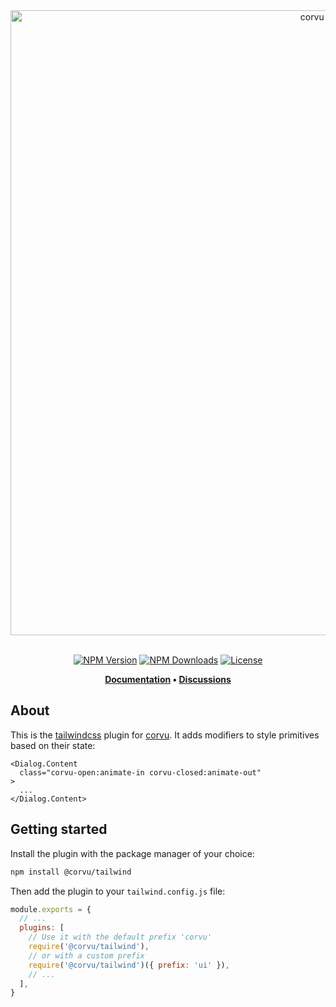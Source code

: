 <div align="center">
  <a href="https://corvu.dev">
    <img src="https://corvu.dev/readme/corvu.png" width=1000 alt="corvu banner" />
  </a>
</div>
<br />
<div align="center">

[![NPM Version](https://img.shields.io/npm/v/corvu)](https://www.npmjs.com/package/corvu)
[![NPM Downloads](https://img.shields.io/npm/dm/corvu)](https://www.npmjs.com/package/corvu)
[![License](https://img.shields.io/github/license/corvudev/corvu)](https://github.com/corvudev/corvu/blob/main/LICENSE)

**[Documentation](https://corvu.dev/) • [Discussions](https://github.com/corvudev/corvu/discussions)**
</div>

## About
This is the [tailwindcss](https://tailwindcss.com/) plugin for [corvu](https://corvu.dev/). It adds modifiers to style primitives based on their state:

```tsx
<Dialog.Content
  class="corvu-open:animate-in corvu-closed:animate-out"
>
  ...
</Dialog.Content>
```

## Getting started
Install the plugin with the package manager of your choice:

```bash
npm install @corvu/tailwind
```

Then add the plugin to your `tailwind.config.js` file:

```js
module.exports = {
  // ...
  plugins: [
    // Use it with the default prefix 'corvu'
    require('@corvu/tailwind'),
    // or with a custom prefix
    require('@corvu/tailwind')({ prefix: 'ui' }),
    // ...
  ],
}
```

